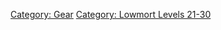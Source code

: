 [Category: Gear](Category:_Gear "wikilink") [Category: Lowmort Levels
21-30](Category:_Lowmort_Levels_21-30 "wikilink")
